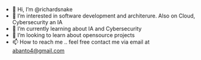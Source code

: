 - 👋 Hi, I’m @richardsnake
- 👀 I’m interested in software development and architerure. Also on Cloud, Cybersecurity an IA
- 🌱 I’m currently learning about IA and Cybersecurity
- 💞️ I’m looking to learn about opensource projects 
- 📫 How to reach me .. feel free contact me via email at abanto4@gmail.com

<!---
richardsnake/richardsnake is a ✨ special ✨ repository because its `README.md` (this file) appears on your GitHub profile.
You can click the Preview link to take a look at your changes.
--->
